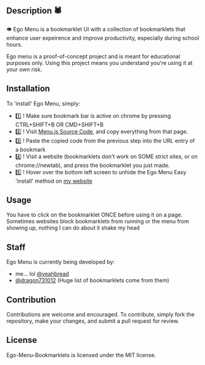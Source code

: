 ## Description 🕷
👁 Ego Menu is a bookmarklet UI with a collection of bookmarklets that enhance user expeirence and improve productivity, especially during school hours.

Ego menu is a proof-of-concept project and is meant for educational purposes only. Using this project means you understand you're using it at your own risk.



## Installation
To 'install' Ego Menu, simply:
- 1️⃣ ! Make sure bookmark bar is active on chrome by pressing CTRL+SHIFT+B OR CMD+SHIFT+B
- 2️⃣ ! Visit [Menu.js Source Code](https://raw.githubusercontent.com/yeahbread/Ego-Menu-Bookmarklets/main/bookmarklet.js), and copy everything from that page.
- 3️⃣ ! Paste the copied code from the previous step into the URL entry of a bookmark
- 4️⃣ ! Visit a website (bookmarklets don't work on SOME strict sites, or on chrome://newtab), and press the bookmarklet you just made.
- 5️⃣ ! Hover over the bottom left screen to unhide the Ego Menu
Easy 'install' method on [my website](https://yeahbread.github.io/#ego-menu)
## Usage
 You have to click on the bookmarklet ONCE before using it on a page. Sometimes websites block bookmarklets from running or the menu from showing up, nothing I can do about it shake my head

## Staff
Ego Menu is currently being developed by:
- me... lol [@yeahbread](https://github.com/yeahbread)
- [@dragon731012](https://github.com/dragon731012) (Huge list of bookmarklets come from them)

## Contribution
Contributions are welcome and encouraged. To contribute, simply fork the repository, make your changes, and submit a pull request for review.

## License 
Ego-Menu-Bookmarklets is licensed under the MIT license.
